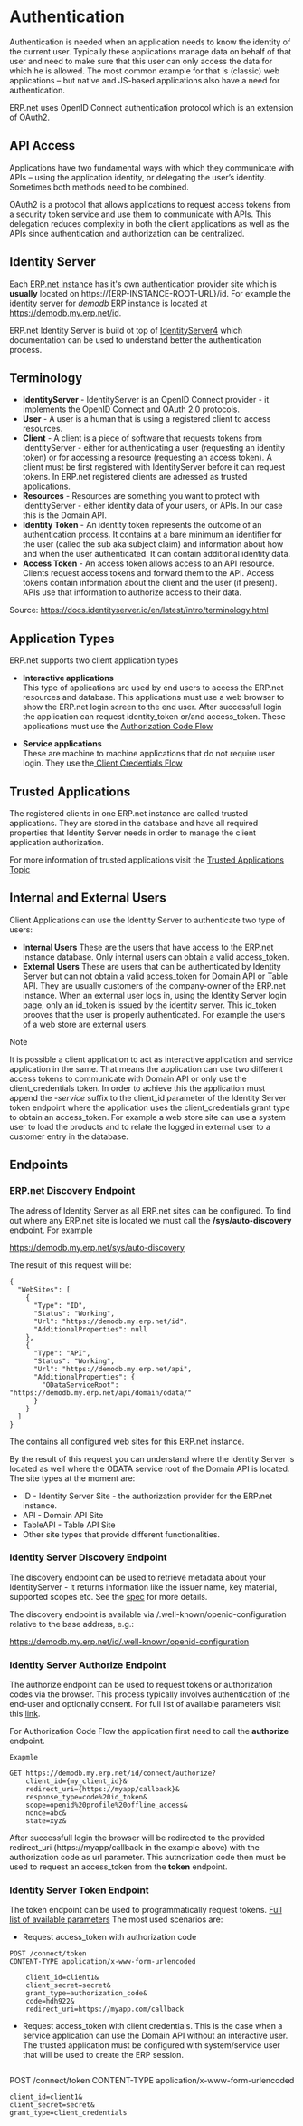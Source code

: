 # Authentication

Authentication is needed when an application needs to know the identity of the current user. Typically these applications manage data on behalf of that user and need to make sure that this user can only access the data for which he is allowed. The most common example for that is (classic) web applications – but native and JS-based applications also have a need for authentication.

ERP.net uses OpenID Connect authentication protocol which is an extension of OAuth2.

## API Access
Applications have two fundamental ways with which they communicate with APIs – using the application identity, or delegating the user’s identity. Sometimes both methods need to be combined.

OAuth2 is a protocol that allows applications to request access tokens from a security token service and use them to communicate with APIs. This delegation reduces complexity in both the client applications as well as the APIs since authentication and authorization can be centralized.

## Identity Server
Each [ERP.net instance](https://docs.erp.net/dev/topics/erp-instances.html) has it's own authentication provider site which is **usually** located on https://{ERP-INSTANCE-ROOT-URL}/id. For example the identity server for _demodb_ ERP instance is located at https://demodb.my.erp.net/id.

ERP.net Identity Server is build ot top of [IdentityServer4](https://docs.identityserver.io/) which documentation can be used to understand better the authentication process.

## Terminology

* **IdentityServer** - IdentityServer is an OpenID Connect provider - it implements the OpenID Connect and OAuth 2.0 protocols.
* **User** - A user is a human that is using a registered client to access resources.
* **Client** - A client is a piece of software that requests tokens from IdentityServer - either for authenticating a user (requesting an identity token) or for accessing a resource (requesting an access token). A client must be first registered with IdentityServer before it can request tokens. In ERP.net registered clients are adressed as trusted applications.
* **Resources** - Resources are something you want to protect with IdentityServer - either identity data of your users, or APIs. In our case this is the Domain API.
* **Identity Token** - An identity token represents the outcome of an authentication process. It contains at a bare minimum an identifier for the user (called the sub aka subject claim) and information about how and when the user authenticated. It can contain additional identity data.
* **Access Token** - An access token allows access to an API resource. Clients request access tokens and forward them to the API. Access tokens contain information about the client and the user (if present). APIs use that information to authorize access to their data.

Source: https://docs.identityserver.io/en/latest/intro/terminology.html

## Application Types

ERP.net supports two client application types
* **Interactive applications**  
  This type of applications are used by end users to access the ERP.net resources and database. This applications must use a web browser to show the ERP.net login screen to the end user. After successfull login the application can request identity_token or/and access_token. These applications must use the [Authorization Code Flow](https://auth0.com/docs/get-started/authentication-and-authorization-flow/authorization-code-flow) 

* **Service applications**  
  These are machine to machine applications that do not require user login. They use the[ Client Credentials Flow](https://auth0.com/docs/get-started/authentication-and-authorization-flow/client-credentials-flow) 

## Trusted Applications

The registered clients in one ERP.net instance are called trusted applications. They are stored in the database and have all required properties that Identity Server needs in order to manage the client application authorization. 

For more information of trusted applications visit the [Trusted Applications Topic](https://docs.erp.net/dev/topics/authentication/trusted-applications.html)

## Internal and External Users

Client Applications can use the Identity Server to authenticate two type of users:
* **Internal Users** 
  These are the users that have access to the ERP.net instance database. Only internal users can obtain a valid access_token.
* **External Users**
  These are users that can be authenticated by Identity Server but can not obtain a valid access_token for Domain API or Table API. They are usually customers of the company-owner of the ERP.net instance. When an external user logs in, using the Identity Server login page, only an id_token is issued by the identity server. This id_token prooves that the user is properly authenticated. For example the users of a web store are external users. 

> [!NOTE] 
> It is possible a client application to act as interactive application and service application in the same. That means the application can use two different access tokens to communicate with Domain API or only use the client_credentials token. In order to achieve this the application must append the _-service_ suffix to the client_id parameter of the Identity Server token endpoint where the application uses the client_credentials grant type to obtain an access_token. For example a web store site can use a system user to load the products and to relate the logged in external user to a customer entry in the database.

## Endpoints

### ERP.net Discovery Endpoint

The adress of Identity Server as all ERP.net sites can be configured. To find out where any ERP.net site is located we must call the **/sys/auto-discovery** endpoint.
For example 

https://demodb.my.erp.net/sys/auto-discovery

The result of this request will be:
```
{
  "WebSites": [
    {
      "Type": "ID",
      "Status": "Working",
      "Url": "https://demodb.my.erp.net/id",
      "AdditionalProperties": null
    },
    {
      "Type": "API",
      "Status": "Working",
      "Url": "https://demodb.my.erp.net/api",
      "AdditionalProperties": {
        "ODataServiceRoot": "https://demodb.my.erp.net/api/domain/odata/"
      }
    }
  ]
}
```

The contains all configured web sites for this ERP.net instance. 

By the result of this request you can understand where the Identity Server is located as well where the ODATA service root of the Domain API is located.
The site types at the moment are:

* ID - Identity Server Site - the authorization provider for the ERP.net instance.
* API - Domain API Site 
* TableAPI - Table API Site
* Other site types that provide different functionalities.


### Identity Server Discovery Endpoint  

The discovery endpoint can be used to retrieve metadata about your IdentityServer - it returns information like the issuer name, key material, supported scopes etc. See the [spec](https://openid.net/specs/openid-connect-discovery-1_0.html) for more details.

The discovery endpoint is available via /.well-known/openid-configuration relative to the base address, e.g.:

https://demodb.my.erp.net/id/.well-known/openid-configuration

### Identity Server Authorize Endpoint  

The authorize endpoint can be used to request tokens or authorization codes via the browser. This process typically involves authentication of the end-user and optionally consent. 
For full list of available parameters visit this [link](https://docs.identityserver.io/en/latest/endpoints/authorize.html).

For Authorization Code Flow the application first need to call the **authorize** endpoint.  

```
Exapmle  

GET https://demodb.my.erp.net/id/connect/authorize?     
    client_id={my_client_id}&  
    redirect_uri={https://myapp/callback}&  
    response_type=code%20id_token&  
    scope=openid%20profile%20offline_access&  
    nonce=abc&  
    state=xyz&  
```
   
After successfull login the browser will be redirected to the provided redirect_uri (https://myapp/callback in the example above) with the authorization code as url parameter. This autnorization code then must be used to request an access_token from the **token** endpoint.

### Identity Server Token Endpoint  

The token endpoint can be used to programmatically request tokens.  [Full list of available parameters](https://docs.identityserver.io/en/latest/endpoints/token.html)
The most used scenarios are:

* Request access_token with authorization code  
```   
POST /connect/token
CONTENT-TYPE application/x-www-form-urlencoded

    client_id=client1&
    client_secret=secret&
    grant_type=authorization_code&
    code=hdh922&
    redirect_uri=https://myapp.com/callback
```    
* Request access_token with client credentials. 
  This is the case when a service application can use the Domain API without an interactive user. The trusted application must be configured with system/service user that will be used to create the ERP session.  
  ```   
POST /connect/token
CONTENT-TYPE application/x-www-form-urlencoded

    client_id=client1&
    client_secret=secret&
    grant_type=client_credentials
```   
